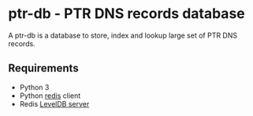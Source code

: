 ptr-db - PTR DNS records database
=================================

A ptr-db is a database to store, index and lookup large set of PTR DNS records.

Requirements
------------

- Python 3
- Python [redis](https://pypi.python.org/pypi/redis/) client
- Redis [LevelDB server](https://github.com/KDr2/redis-leveldb)
